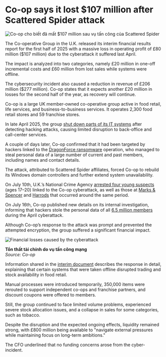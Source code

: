 # Co-op says it lost $107 million after Scattered Spider attack

![Co-op cho biết đã mất $107 million sau vụ tấn công của Scattered Spider](https://www.bleepstatic.com/content/hl-images/2025/04/30/co-op.jpg)

The Co-operative Group in the U.K. released its interim financial results report for the first half of 2025 with a massive loss in operating profit of £80 million ($107 million) due to the cyberattack it suffered last April.

The impact is analyzed into two categories, namely £20 million in one-off incremental costs and £60 million from lost sales while systems were offline.

The cybersecurity incident also caused a reduction in revenue of £206 million ($277 million). Co-op states that it expects another £20 million in losses for the second half of the year, as recovery will continue.

Co-op is a large UK member-owned co-operative group active in food retail, life services, and business-to-business services. It operates 2,300 food retail stores and 59 franchise stores.

In late April 2025, the group [shut down parts of its IT systems](https://www.bleepingcomputer.com/news/security/uk-retailer-co-op-shuts-down-some-it-systems-after-hack-attempt/) after detecting hacking attacks, causing limited disruption to back-office and call-center services.

A couple of days later, Co-op confirmed that it had been targeted by hackers linked to the [DragonForce ransomware](https://www.bleepingcomputer.com/news/security/co-op-confirms-data-theft-after-dragonforce-ransomware-claims-attack/) operation, who managed to steal personal data of a large number of current and past members, including names and contact details.

The attack, attributed to Scattered Spider affiliates, forced Co-op to rebuild its Windows domain controllers and further extend system unavailability.

On July 10th, U.K.’s National Crime Agency [arrested four young suspects](https://www.bleepingcomputer.com/news/security/four-arrested-in-uk-over-mands-co-op-harrods-cyberattacks/) (ages 17–20) linked to the Co-op cyberattack, as well as those at [Marks & Spencer](https://www.bleepingcomputer.com/news/security/marks-and-spencer-confirms-a-cyberattack-as-customers-face-delayed-orders/) and [Harrods](https://www.bleepingcomputer.com/news/security/harrods-the-next-uk-retailer-targeted-in-a-cyberattack/) that occurred around the same period.

On July 16th, Co-op published new details on its internal investigation, informing that hackers stole the personal data of all [6.5 million members](https://www.bleepingcomputer.com/news/security/co-op-confirms-data-of-65-million-members-stolen-in-cyberattack/) during the April cyberattack.

Although Co-op’s response to the attack was prompt and prevented the attempted encryption, the group suffered a significant financial impact.

![Financial losses caused by the cyberattack](https://www.bleepstatic.com/images/news/u/1220909/2025/September/table.png)

**Tổn thất tài chính do vụ tấn công mạng**  
_Source: Co-op_

Information shared in the [interim document](https://assets.ctfassets.net/5ywmq66472jr/inQbpqZKZA34xlGz3t2Pu/51ff10a1def9367c28ee0fc1a9bf979a/Co-op%5FInterim%5FResults%5F2025.pdf) describes the response in detail, explaining that certain systems that were taken offline disrupted trading and stock availability in food retail.

Manual processes were introduced temporarily, 350,000 items were rerouted to support independent co-ops and franchise partners, and discount coupons were offered to members.

Still, the group continued to face limited volume problems, experienced severe stock allocation issues, and a collapse in sales for some categories, such as tobacco.

Despite the disruption and the expected ongoing effects, liquidity remained strong, with £800 million being available to "navigate external pressures while maintaining focus on long-term ambitions."

The CFO underlined that no funding concerns arose from the cyber-incident.